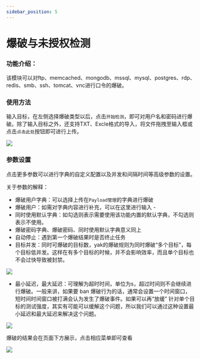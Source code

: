 ```yaml
---
sidebar_position: 5
---
```


# 爆破与未授权检测

### 功能介绍：
该模块可以对ftp、memcached、mongodb、mssql、mysql、postgres、rdp、redis、smb、ssh、tomcat、vnc进行口令的爆破。
### 使用方法
输入目标，在左侧选择爆破类型以后，点击`开始检测`，即可对用户名和密码进行爆破。除了输入目标之外，还支持TXT、Excle格式的导入，将文件拖拽至输入框或点击`点击此处`按钮即可进行上传。

![](/img/products/yakit/blasting-and-unauthorized-testing-1.png)

### 参数设置

点击更多参数可以进行字典的自定义配置以及并发和间隔时间等高级参数的设置。

关于参数的解释：

- 爆破用户字典：可以选择上传在`Payload管理`的字典进行爆破
- 爆破用户：如需对字典内容进行补充，可以在这里进行输入 -
- 同时使用默认字典：如勾选则表示需要使用该功能内置的默认字典，不勾选则表示不使用。
- 爆破密码字典、爆破密码、同时使用默认字典意义同上
- 自动停止：遇到第一个爆破结果时是否终止任务
- 目标并发：同时可爆破的目标数，yak的爆破规则为同时爆破“多个目标”，每个目标低并发。这样在有多个目标的时候，并不会影响效率，而且单个目标也不会过快导致被封禁。

![](/img/products/yakit/blasting-and-unauthorized-testing-2.png)

- 最小延迟，最大延迟：可理解为超时时间，单位为s，超过时间则不会继续进行爆破。一般来讲，如果要 ban 爆破行为的话，通常会设置一个时间窗口，短时间时间窗口被打满会认为发生了爆破事件。如果可以再“放缓” 针对单个目标的测试强度，其实有可能可以缓解这个问题，所以我们可以通过这种设置最小延迟和最大延迟来解决这个问题。

![](/img/products/yakit/blasting-and-unauthorized-testing-3.png)

爆破的结果会在页面下方展示，点击相应菜单即可查看

![](/img/products/yakit/blasting-and-unauthorized-testing-4.png)
